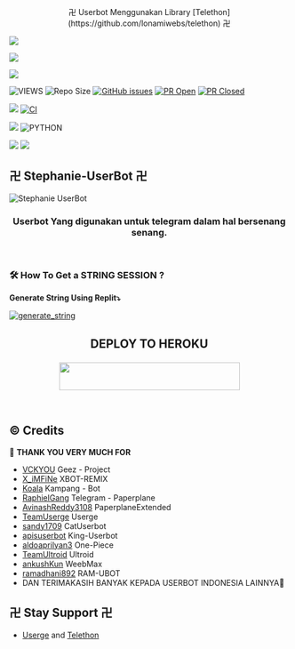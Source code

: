 <p align="center"> 卍 Userbot Menggunakan Library [Telethon](https://github.com/lonamiwebs/telethon) 卍</p>
<p align="left">
  <a href="https://github.com/vckyou/Geez-UserBot/fork"><img src="https://img.shields.io/github/forks/vckyou/Geez-UserBot?label=Fork&style=social"></a>
  </p>
<p align="left">
  <a href="https://github.com/vckyou/Geez-UserBot"><img src="https://img.shields.io/github/stars/vckyou/Geez-UserBot?style=social"></a>
  </p>
<p align="left">
  <a href="https://github.com/vckyou/Geez-UserBot/blob/Geez-UserBot/LICENSE"><img src="https://img.shields.io/github/license/vckyou/Geez-UserBot?&style=social&logo=github">
  </a></p>

![VIEWS](https://komarev.com/ghpvc/?username=aryazakaria01)
![Repo Size](https://img.shields.io/github/repo-size/aryazakaria01/Stephanie-UserBot?&style=plastic&logo=github)
[![GitHub issues](https://img.shields.io/github/issues/aryazakaria01/Stephanie-UserBot?&style=plastic&logo=github)](https://github.com/aryazakaria01/Stephanie-Userbot/issues)
[![PR Open](https://img.shields.io/github/issues-pr/aryazakaria01/Stephanie-UserBot?&style=plastic&logo=github)](https://github.com/aryazakaria01/Stephanie-Userbot/issues?q=is%3Aopen+is%3Aissue)
[![PR Closed](https://img.shields.io/github/issues-pr-closed/aryazakaria01/Stephanie-Userbot?&style=plastic&logo=github)](https://github.com/aryazakaria01/Stephanie-Userbot/issues?q=is%3Aissue+is%3Aclosed)
<p align="justify">
<a href="https://github.com/vckyou/Geez-UserBot/commits/Geez-UserBot"><img src="https://img.shields.io/github/last-commit/vckyou/Geez-UserBot?color=ff69b4&logo=github&logoColor=ff69b4&style=for-the-badge" /></a>
<a href="https://github.com/vckyou/Geez-UserBot/actions/workflows/main.yml"><img src="https://img.shields.io/github/workflow/status/vckyou/Geez-UserBot/CI/Geez-UserBot?style=for-the-badge&logo=github-actions&logoColor=aqua" alt="CI" /></a>
</p>
<p align="justify">
<a href="https://pypi.org/project/Telethon/"><img src="https://img.shields.io/pypi/v/telethon?color=important&label=telethon&logo=python&logoColor=brightgreen&style=for-the-badge" /></a>
<img alt="PYTHON" src="https://img.shields.io/badge/PYTHON-v3.9.5-white?style=for-the-badge&logo=appveyor"/>
</p>
<p align="left">
</p>
<a href="https://t.me/StephanieSupportGroup"><img src="https://img.shields.io/badge/Join-Group1%20Support-blue.svg?style=for-the-badge&logo=Telegram"></a>
<a href="https://t.me/VcgSupportGroupp"><img src="https://img.shields.io/badge/Join-Group2%20Support-blue.svg?style=for-the-badge&logo=Telegram"></a>

## 卍 Stephanie-UserBot 卍
![Stephanie UserBot](https://telegra.ph/file/9464f116132df37c649c8.png)

<h3 align="center">Userbot Yang digunakan untuk telegram dalam hal bersenang senang.</h3>
<p align="center">&nbsp;</p>


### 🛠️ How To Get a STRING SESSION ?

**Generate String Using Replit⤵️**

<a href="https://repl.it/@mrismanaziz/stringenSession?lite=1&outputonly=1#main.py"><img src="https://img.shields.io/badge/run-string__session.py-magenta?style=for-the-badge&logo=repl.it" alt="generate_string" /></a>

## <p align="center">DEPLOY TO HEROKU</p>

<p align="center"><a href="https://heroku.com/deploy?template=https://github.com/aryazakaria01/Stephanie-Userbot/tree/Stephanie-Userbot"> <img src="https://img.shields.io/badge/Deploy%20To%20Heroku-pink?style=flat&logo=heroku" width="325" height="50.100" /></a></p>

<br>
</p>

## © Credits 

 🙏 **THANK YOU VERY MUCH FOR**

*   [VCKYOU](https://github.com/Vckyou/Geez-Project)    Geez - Project
*   [X_iMFiNe](https://github.com/ximfine/xBot-Remix)    XBOT-REMIX
*   [Koala](https://github.com/ManusiaRakitan/Kampang-Bot)    Kampang - Bot
*   [RaphielGang](https://github.com/RaphielGang)    Telegram - Paperplane
*   [AvinashReddy3108](https://github.com/AvinashReddy3108)    PaperplaneExtended
*   [TeamUserge](https://github.com/UsergeTeam/Userge)    Userge
*   [sandy1709](https://github.com/sandy1709/catuserbot)    CatUserbot
*   [apisuserbot](https://github.com/apisuserbot/King-Userbot)    King-Userbot
*   [aldoaprilyan3](https://github.com/aldoaprilyan3/One-Piece)    One-Piece
*   [TeamUltroid](https://github.com/TeamUltroid/Ultroid)    Ultroid
*   [ankushKun](https://github.com/ankushKun/weebmax)    WeebMax
*   [ramadhani892](https://github.com/ramadhani892/RAM-UBOT)    RAM-UBOT
*   DAN TERIMAKASIH BANYAK KEPADA USERBOT INDONESIA LAINNYA🙏


## 卍 Stay Support 卍
*   [Userge](https://github.com/UsergeTeam/Userge) and [Telethon](https://github.com/lonamiwebs/telethon)
